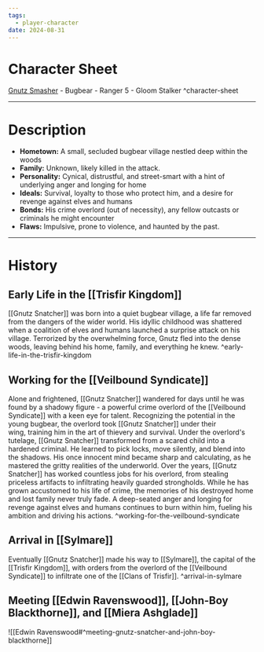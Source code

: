 ```yaml
---
tags:
  - player-character
date: 2024-08-31
---
```

# Character Sheet

[Gnutz Smasher](https://www.dndbeyond.com/characters/130279720) - Bugbear - Ranger 5 - Gloom Stalker ^character-sheet

---
# Description

- **Hometown:** A small, secluded bugbear village nestled deep within the woods
- **Family:** Unknown, likely killed in the attack.
- **Personality:** Cynical, distrustful, and street-smart with a hint of underlying anger and longing for home
- **Ideals:** Survival, loyalty to those who protect him, and a desire for revenge against elves and humans
- **Bonds:** His crime overlord (out of necessity), any fellow outcasts or criminals he might encounter
- **Flaws:** Impulsive, prone to violence, and haunted by the past.

---
# History 

## Early Life in the [[Trisfir Kingdom]]

[[Gnutz Snatcher]] was born into a quiet bugbear village, a life far removed from the dangers of the wider world. His idyllic childhood was shattered when a coalition of elves and humans launched a surprise attack on his village. Terrorized by the overwhelming force, Gnutz fled into the dense woods, leaving behind his home, family, and everything he knew. ^early-life-in-the-trisfir-kingdom
## Working for the [[Veilbound Syndicate]]

Alone and frightened, [[Gnutz Snatcher]] wandered for days until he was found by a shadowy figure - a powerful crime overlord of the [[Veilbound Syndicate]] with a keen eye for talent. Recognizing the potential in the young bugbear, the overlord took [[Gnutz Snatcher]] under their wing, training him in the art of thievery and survival. Under the overlord's tutelage, [[Gnutz Snatcher]] transformed from a scared child into a hardened criminal. He learned to pick locks, move silently, and blend into the shadows. His once innocent mind became sharp and calculating, as he mastered the gritty realities of the underworld. Over the years, [[Gnutz Snatcher]] has worked countless jobs for his overlord, from stealing priceless artifacts to infiltrating heavily guarded strongholds. While he has grown accustomed to his life of crime, the memories of his destroyed home and lost family never truly fade. A deep-seated anger and longing for revenge against elves and humans continues to burn within him, fueling his ambition and driving his actions. ^working-for-the-veilbound-syndicate

## Arrival in [[Sylmare]]

Eventually [[Gnutz Snatcher]] made his way to [[Sylmare]], the capital of the [[Trisfir Kingdom]], with orders from the overlord of the [[Veilbound Syndicate]] to infiltrate one of the [[Clans of Trisfir]]. ^arrival-in-sylmare
## Meeting [[Edwin Ravenswood]], [[John-Boy Blackthorne]], and [[Miera Ashglade]]

![[Edwin Ravenswood#^meeting-gnutz-snatcher-and-john-boy-blackthorne]]



